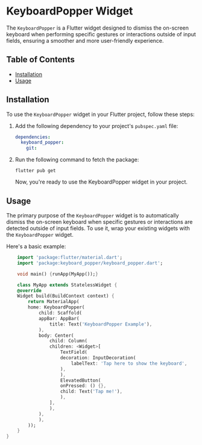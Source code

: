 # KeyboardPopper Widget

The `KeyboardPopper` is a Flutter widget designed to dismiss the on-screen keyboard when performing specific gestures or interactions outside of input fields, ensuring a smoother and more user-friendly experience.

## Table of Contents

- [Installation](#installation)
- [Usage](#usage)

## Installation

To use the `KeyboardPopper` widget in your Flutter project, follow these steps:

1. Add the following dependency to your project's `pubspec.yaml` file:

   ```yaml
   dependencies:
     keyboard_popper:
       git:
   ```

2. Run the following command to fetch the package:

   ```unix
   flutter pub get
   ```

   Now, you're ready to use the KeyboardPopper widget in your project.

## Usage

The primary purpose of the `KeyboardPopper` widget is to automatically dismiss the on-screen keyboard when specific gestures or interactions are detected outside of input fields. To use it, wrap your existing widgets with the `KeyboardPopper` widget.

Here's a basic example:

```dart
    import 'package:flutter/material.dart';
    import 'package:keyboard_popper/keyboard_popper.dart';

    void main() {runApp(MyApp());}

    class MyApp extends StatelessWidget {
    @override
    Widget build(BuildContext context) {
        return MaterialApp(
        home: KeyboardPopper(
            child: Scaffold(
            appBar: AppBar(
                title: Text('KeyboardPopper Example'),
            ),
            body: Center(
                child: Column(
                children: <Widget>[
                    TextField(
                    decoration: InputDecoration(
                        labelText: 'Tap here to show the keyboard',
                    ),
                    ),
                    ElevatedButton(
                    onPressed: () {},
                    child: Text('Tap me!'),
                    ),
                ],
                ),
            ),
            ),
        ));
    }
}
```
